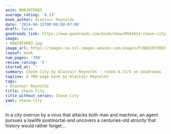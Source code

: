 ```yaml
---
asin: B0819TXR83
average_rating: '4.13'
book_author: Alastair Reynolds
date: '2014-06-15T00:00:00-07:00'
draft: false
goodreads_link: https://www.goodreads.com/book/show/6594614-chasm-city
image:
- B0819TXR83.jpg
image_url: https://images-na.ssl-images-amazon.com/images/P/B0819TXR83.01._SCLZZZZZZZ.jpg
layout: book
num_pages: '708'
review_rating: '5'
started_at: ''
summary: Chasm City by Alastair Reynolds - rated 4.13/5 on Goodreads
tagline: A 708-page book by Alastair Reynolds
tags:
- Alastair Reynolds
title: Chasm City
title_without_series: Chasm City
yaml: chasm-city
---
```


In a city overrun by a virus that attacks both man and machine, an agent pursues a lowlife postmortal-and uncovers a centuries-old atrocity that history would rather forget...